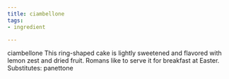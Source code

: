 ```yaml
---
title: ciambellone
tags:
- ingredient

---
```

ciambellone This ring-shaped cake is lightly sweetened and flavored with lemon zest and dried fruit. Romans like to serve it for breakfast at Easter. Substitutes: panettone
